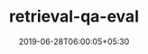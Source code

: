---
title: "retrieval-qa-eval"
date: 2019-06-28T06:00:05+05:30
type: "organisations"
org_name: "Google"
repo_desc: "NA"
repo_link: https://github.com/google/retrieval-qa-eval
---